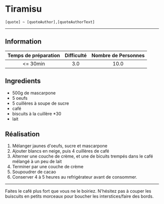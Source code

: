 # Tiramisu

`[quote] ~ [quoteAuthor],[quoteAuthorText]`

---

## Information

| Temps de préparation  | Difficulté    | Nombre de Personnes |
|:---------------------:|:-------------:|:-------------------:|
| <= 30min            | 3.0  | 10.0        |

## Ingredients

- 500g de mascarpone
- 5 oeufs
- 5 cuillères à soupe de sucre
- café
- biscuits à la cuillère *30
- lait


## Réalisation

1. Mélanger jaunes d'oeufs, sucre et mascarpone
1. Ajouter blancs en neige, puis 4 cuillères de café
1. Alterner une couche de crème, et une de bicuits trempés dans le café mélangé à un peu de lait
1. Terminer par une couche de crème
1. Soupoudrer de cacao
1. Conserver 4 à 5 heures au refrigérateur avant de consommer.


---

Faites le café plus fort que vous ne le boiriez. N'hésitez pas à couper les buiscuits en petits morceaux pour boucher les interstices/faire des bords.
